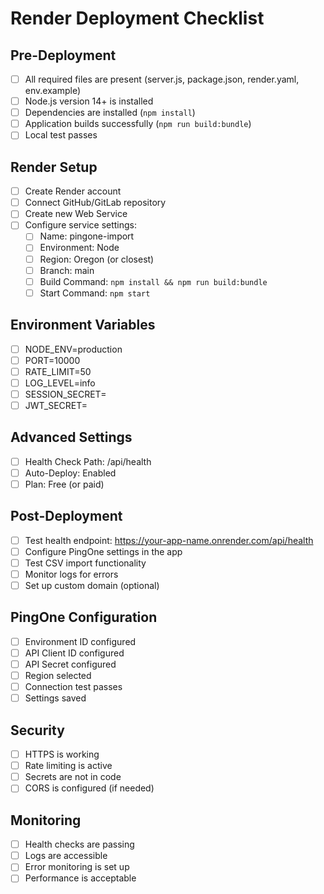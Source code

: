 # Render Deployment Checklist

## Pre-Deployment
- [ ] All required files are present (server.js, package.json, render.yaml, env.example)
- [ ] Node.js version 14+ is installed
- [ ] Dependencies are installed (`npm install`)
- [ ] Application builds successfully (`npm run build:bundle`)
- [ ] Local test passes

## Render Setup
- [ ] Create Render account
- [ ] Connect GitHub/GitLab repository
- [ ] Create new Web Service
- [ ] Configure service settings:
  - [ ] Name: pingone-import
  - [ ] Environment: Node
  - [ ] Region: Oregon (or closest)
  - [ ] Branch: main
  - [ ] Build Command: `npm install && npm run build:bundle`
  - [ ] Start Command: `npm start`

## Environment Variables
- [ ] NODE_ENV=production
- [ ] PORT=10000
- [ ] RATE_LIMIT=50
- [ ] LOG_LEVEL=info
- [ ] SESSION_SECRET=<generate-unique-value>
- [ ] JWT_SECRET=<generate-unique-value>

## Advanced Settings
- [ ] Health Check Path: /api/health
- [ ] Auto-Deploy: Enabled
- [ ] Plan: Free (or paid)

## Post-Deployment
- [ ] Test health endpoint: https://your-app-name.onrender.com/api/health
- [ ] Configure PingOne settings in the app
- [ ] Test CSV import functionality
- [ ] Monitor logs for errors
- [ ] Set up custom domain (optional)

## PingOne Configuration
- [ ] Environment ID configured
- [ ] API Client ID configured
- [ ] API Secret configured
- [ ] Region selected
- [ ] Connection test passes
- [ ] Settings saved

## Security
- [ ] HTTPS is working
- [ ] Rate limiting is active
- [ ] Secrets are not in code
- [ ] CORS is configured (if needed)

## Monitoring
- [ ] Health checks are passing
- [ ] Logs are accessible
- [ ] Error monitoring is set up
- [ ] Performance is acceptable
